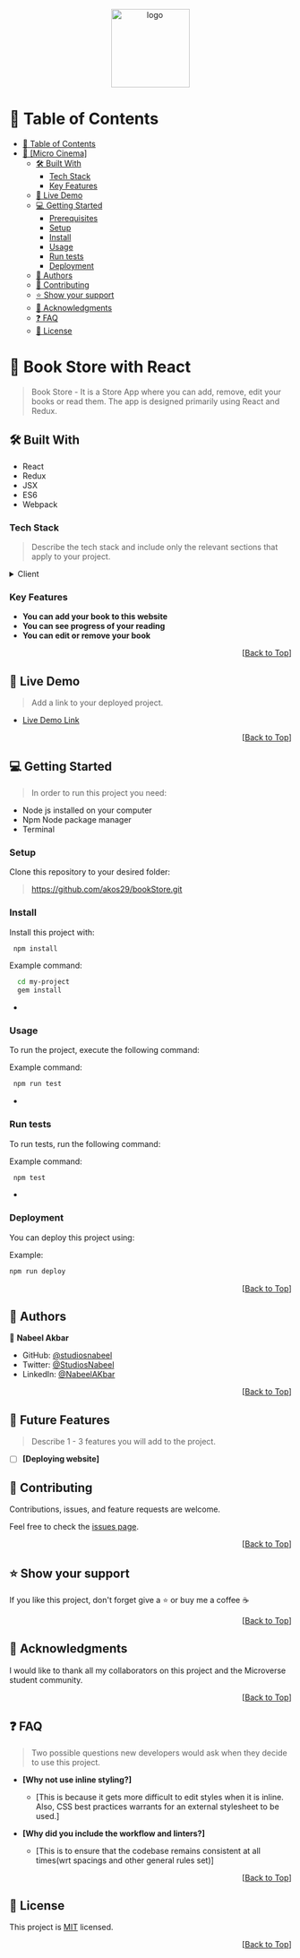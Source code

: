 <a name="readme-top"></a>

<div align="center">

  <img src="https://raw.githubusercontent.com/krisbobo/readme-template/master/murple_logo.png" alt="logo" width="140"  height="auto" />
  <br/>

</div>

<!-- TABLE OF CONTENTS -->

# 📗 Table of Contents

- [📗 Table of Contents](#-table-of-contents)
- [📖 \[Micro Cinema\] ](#-micro-cinema-)
  - [🛠 Built With ](#-built-with-)
    - [Tech Stack ](#tech-stack-)
    - [Key Features ](#key-features-)
  - [🚀 Live Demo ](#-live-demo-)
  - [💻 Getting Started ](#-getting-started-)
    - [Prerequisites](#prerequisites)
    - [Setup](#setup)
    - [Install](#install)
    - [Usage](#usage)
    - [Run tests](#run-tests)
    - [Deployment](#deployment)
  - [👥 Authors ](#-authors-)
  - [🤝 Contributing ](#-contributing-)
  - [⭐️ Show your support ](#️-show-your-support-)
  - [🙏 Acknowledgments ](#-acknowledgments-)
  - [❓ FAQ ](#-faq-)
  - [📝 License ](#-license-)

<!-- PROJECT DESCRIPTION -->

# 📖 Book Store with React<a name="about-project"></a>

> Book Store - It is a Store App where you can add, remove, edit your books or read them. The app is designed primarily using React and Redux.

## 🛠 Built With <a name="built-with"></a>

- React
- Redux
- JSX
- ES6
- Webpack
<!-- Features -->

### Tech Stack <a name="tech-stack"></a>

> Describe the tech stack and include only the relevant sections that apply to your project.

<details>
  <summary>Client</summary>
  <ul>
    <li><a href="https://reactjs.org/">React.js</a></li>
    <li><a href="https://redux.js.org//">React.js</a></li>
  </ul>
</details>

<!-- Features -->

### Key Features <a name="key-features"></a>

- **You can add your book to this website**
- **You can see progress of your reading**
- **You can edit or remove your book**

<p align="right">[<a href="#readme-top">Back to Top</a>]</p>

<!-- LIVE DEMO -->

## 🚀 Live Demo <a name="live-demo"></a>

> Add a link to your deployed project.

- [Live Demo Link]()

<p align="right">[<a href="#readme-top">Back to Top</a>]</p>

<!-- GETTING STARTED -->

## 💻 Getting Started <a name="getting-started"></a>

> In order to run this project you need:

- Node js installed on your computer
- Npm Node package manager
- Terminal

### Setup

Clone this repository to your desired folder:

> https://github.com/akos29/bookStore.git

### Install

Install this project with:

```sh
 npm install
```

Example command:

```sh
  cd my-project
  gem install
```

-

### Usage

To run the project, execute the following command:

Example command:

```sh
 npm run test
```

-

### Run tests

To run tests, run the following command:

Example command:

```sh
 npm test
```

-

### Deployment

You can deploy this project using:

Example:

```sh
npm run deploy
```

<p align="right">[<a href="#readme-top">Back to Top</a>]</p>

<!-- AUTHORS -->

## 👥 Authors <a name="authors"></a>

👤 **Nabeel Akbar**

- GitHub: [@studiosnabeel](https://github.com/studiosnabeel)
- Twitter: [@StudiosNabeel](https://twitter.com/StudiosNabeel)
- LinkedIn: [@NabeelAKbar](https://www.linkedin.com/in/nabeel-akbar-7a474924a/)
<p align="right">[<a href="#readme-top">Back to Top</a>]</p>

<!-- FUTURE FEATURES -->

## 🔭 Future Features <a name="future-features"></a>

> Describe 1 - 3 features you will add to the project.

- [ ] **[Deploying website]**

<!-- CONTRIBUTING -->

## 🤝 Contributing <a name="contributing"></a>

Contributions, issues, and feature requests are welcome.

Feel free to check the [issues page](https://github.com/studiosnabeel/React-Booklist-App/issues).

<p align="right">[<a href="#readme-top">Back to Top</a>]</p>

<!-- SUPPORT -->

## ⭐️ Show your support <a name="support"></a>

If you like this project, don't forget give a ⭐️ or buy me a coffee ☕️

<p align="right">[<a href="#readme-top">Back to Top</a>]</p>

<!-- ACKNOWLEDGEMENTS -->

## 🙏 Acknowledgments <a name="acknowledgements"></a>

I would like to thank all my collaborators on this project and the Microverse student community.

<p align="right">[<a href="#readme-top">Back to Top</a>]</p>

<!-- FAQ (optional) -->

## ❓ FAQ <a name="faq"></a>

> Two possible questions new developers would ask when they decide to use this project.

- **[Why not use inline styling?]**

  - [This is because it gets more difficult to edit styles when it is inline. Also, CSS best practices warrants for an external stylesheet to be used.]

- **[Why did you include the workflow and linters?]**

  - [This is to ensure that the codebase remains consistent at all times(wrt spacings and other general rules set)]

<p align="right">[<a href="#readme-top">Back to Top</a>]</p>

<!-- LICENSE -->

## 📝 License <a name="license"></a>

This project is [MIT](./LICENSE) licensed.

<p align="right">[<a href="#readme-top">Back to Top</a>]</p>
